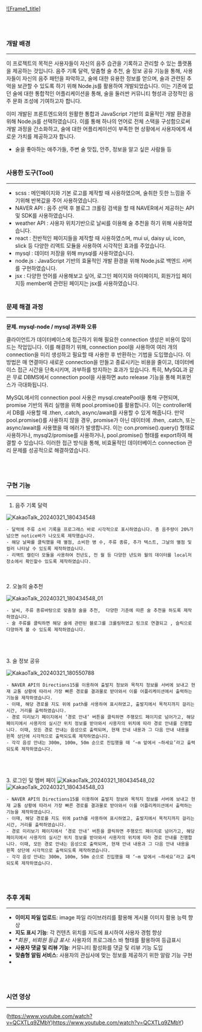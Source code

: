 [![Frame1_title]](https://github.com/Songyeonji/Blackout-node/assets/104824428/ad933f6b-33ef-4172-a3c9-17f3c3367958)

<br><br>
### 개발 배경

---

이 프로젝트의 목적은 사용자들이 자신의 음주 습관을 기록하고 관리할 수 있는 플랫폼을 제공하는 것입니다. 음주 기록 달력, 맞춤형 술 추천, 술 정보 공유 기능을 통해, 사용자들이 자신의 음주 패턴을 파악하고, 술에 대한 유용한 정보를 얻으며, 술과 관련된 추억을 보관할 수 있도록 하기 위해 Node.js를 활용하여 개발되었습니다. 이는 기존에 없던 술에 대한 통합적인 어플리케이션을 통해, 술을 둘러싼 커뮤니티 형성과 긍정적인 음주 문화 조성에 기여하고자 합니다.

 이미 개발된 프론트엔드와의 원활한 통합과 JavaScript 기반의 효율적인 개발 환경을 위해 Node.js를 선택하였습니다. 이를 통해 하나의 언어로 전체 스택을 구성함으로써 개발 과정을 간소화하고, 술에 대한 어플리케이션이 부족한 현 상황에서 사용자에게 새로운 가치를 제공하고자 합니다.

- 술을 좋아하는 애주가들, 주변 술 맛집, 안주, 정보을 알고 싶은 사람들 등
<br><br>

### 사용한 도구(Tool)

---

- scss : 메인페이지와 기본 로고를  제작할 때 사용하였으며, 술취한 듯한 느낌을 주기위해 반복값을 주어 사용하였습니다.
- NAVER API : 음주 선택 후 블로그 크롤링 검색을 할 때 NAVER에서 제공하는  API 및 SDK를 사용하였습니다.
- weather API : 사용자 위치기반으로 날씨를 이용해 술 추천을 하기 위해 사용하였습니다. 
- react : 전반적인 페이지들을 제작할 때 사용하였스며, mui ui, daisy ui, icon, slick 등 다양한 리액트 모듈을 사용하여 시각적인 효과를 주었습니다.
- mysql : 데이터 저장을 위해 mysql를 사용하였습니다.
- node.js : JavaScript 기반의 효율적인 개발 환경을 위해 Node.js로 백엔드 서버를 구현하였습니다.
- jsx : 다양한 언어를 사용해보고 싶어, 로그인 페이지와 마이페이지, 회원가입 페이지등 member에 관련된 페이지는 jsx를 사용하였습니다.
    <br><br>
### 문제 해결 과정
    
---
    
**문제. mysql-node / mysql 과부화 오류**
    
클라이언트가 데이터베이스에 접근하기 위해 필요한 connection 생성은 비용이 많이 드는 작업입니다. 이를 해결하기 위해, connection pool을 사용하여 여러 개의 connection을 미리 생성하고 필요할 때 사용한 후 반환하는 기법을 도입했습니다. 이 방법은 매 연결마다 새로운 connection을 만들고 종료시키는 비용을 줄이고, 데이터베이스 접근 시간을 단축시키며, 과부하를 방지하는 효과가 있습니다. 특히, MySQL과 같은 무료 DBMS에서 connection pool을 사용하면 auto release 기능을 통해 퍼포먼스가 극대화됩니다.

MySQL에서의 connection pool 사용은 mysql.createPool을 통해 구현되며, promise 기반의 쿼리 실행을 위해 pool.promise()를 활용합니다. 이는 controller에서 DB를 사용할 때 .then, .catch, async/await를 사용할 수 있게 해줍니다. 만약 pool.promise()를 사용하지 않을 경우, promise가 아닌 데이터에 .then, .catch, 또는 async/await를 사용했을 때 에러가 발생합니다. 이는 con.promise().query() 형태로 사용하거나, mysql2/promise를 사용하거나, pool.promise() 형태를 export하여 해결할 수 있습니다. 이러한 접근 방식을 통해, 비효율적인 데이터베이스 connection 관리 문제를 성공적으로 해결하였습니다.
    
<br><br>
### 구현 기능

---

1. 음주 기록 달력
    
![KakaoTalk_20240321_180434548](https://github.com/Songyeonji/Blackout-node/assets/104824428/de0e3957-e22e-4600-b97c-f4f67ce2fed6)

    
    - 달력에 주류 소비 기록을 프로그래스 바로 시각적으로 표시하였습니다. 총 음주량이 20%가 넘으면 notice바가 나오도록 제작했습니다.
    - 해당 날짜를 클릭했을 때 별점, 소비한 병 수, 주류 종류, 추가 텍스트, 그날의 별점 및 컬러 나타날 수 있도록 제작하였습니다.
    - 리액트 캘린더 모듈을 사용하여 전년도, 전 월 등 다양한 년도와 월의 데이터를 local저장소에서 확인할수 있도록 제작하였습니다.
<br><br>
2. 오늘의 술추천
    
![KakaoTalk_20240321_180434548_01](https://github.com/Songyeonji/Blackout-node/assets/104824428/6401355b-6b14-4baf-aae8-da1e476f97d0)

    
    - 날씨, 주류 종류바탕으로 맞춤형 술을 추천,  다양한 기준에 따른 술 추천을 하도록 제작하였습니다.
    - 술 주류를 클릭하면 해당 술에 관련된 블로그를 크롤링하였고 링크로 연결되고 , 슬릭으로 다양하게 볼 수 있도록 제작하였습니다.
<br><br>    
3. 술 정보 공유
    
![KakaoTalk_20240321_180550788](https://github.com/Songyeonji/Blackout-node/assets/104824428/79b199db-2367-4133-ac22-edd4794e5d18)


    
    - NAVER API의 Directions15를 이용하여 출발지 정보와 목적지 정보를 서버에 보내고 현재 교통 상황에 따라서 가장 빠른 경로를 결과물로 받아와서 이를 어플리케이션에서 출력하는 기능을 제작하였습니다.
    - 이때, 해당 경로를 지도 위에 path를 사용하여 표시하였고, 출발지에서 목적지까지 걸리는 시간, 거리를 출력하였습니다.
    - 경로 미리보기 페이지에서 ‘경로 안내’ 버튼을 클릭하면 주행모드 페이지로 넘어가고, 해당 페이지에서 사용자의 실시간 위치 정보를 받아와서 사용자의 위치에 따라 경로 안내를 진행합니다. 이때, 모든 경로 안내는 음성으로 출력되며, 현재 안내 내용과 그 다음 안내 내용을 왼쪽 상단에 시각적으로 출력되도록 제작하였습니다.
    - 각각 음성 안내는 300m, 100m, 50m 순으로 진입했을 때 ‘~m 앞에서 ~하세요’라고 출력되도록 제작하였습니다.
    
<br><br>    
3. 로그인 및 멤버 페이
![KakaoTalk_20240321_180434548_02](https://github.com/Songyeonji/Blackout-node/assets/104824428/8e33b40b-383c-42e5-bcda-e7329952c9a0)
![KakaoTalk_20240321_180434548_03](https://github.com/Songyeonji/Blackout-node/assets/104824428/4b22d5dc-576c-475e-a07d-6f1de95ae4cf)

    - NAVER API의 Directions15를 이용하여 출발지 정보와 목적지 정보를 서버에 보내고 현재 교통 상황에 따라서 가장 빠른 경로를 결과물로 받아와서 이를 어플리케이션에서 출력하는 기능을 제작하였습니다.
    - 이때, 해당 경로를 지도 위에 path를 사용하여 표시하였고, 출발지에서 목적지까지 걸리는 시간, 거리를 출력하였습니다.
    - 경로 미리보기 페이지에서 ‘경로 안내’ 버튼을 클릭하면 주행모드 페이지로 넘어가고, 해당 페이지에서 사용자의 실시간 위치 정보를 받아와서 사용자의 위치에 따라 경로 안내를 진행합니다. 이때, 모든 경로 안내는 음성으로 출력되며, 현재 안내 내용과 그 다음 안내 내용을 왼쪽 상단에 시각적으로 출력되도록 제작하였습니다.
    - 각각 음성 안내는 300m, 100m, 50m 순으로 진입했을 때 ‘~m 앞에서 ~하세요’라고 출력되도록 제작하였습니다.
<br><br>
### 추후 계획
------------------------------------------
- **이미지 파일 업로드**: image 파일 라이브러리를 활용해 게시물 이미지 활용 능력 향상
- **지도 표시 기능**: 각 컨텐츠 위치를 지도에 표시하여 사용자 경험 향상
- **회원 , 비회원 등급 표시*: 사용자의 프로그래스 바 형태를 활용하여 등급표시
- **사용자 댓글 및 리뷰 기능**: 커뮤니티 활성화를 댓글 및 리뷰 기능 도입
- **맞춤형 알림 서비스**: 사용자의 관심사에 맞는 정보를 제공하기 위한 알람 기능 구현
- 
<br><br>
### 시연 영상
------------------------------------------
(https://www.youtube.com/watch?v=QCXTLq9ZMbY)https://www.youtube.com/watch?v=QCXTLq9ZMbY)
